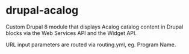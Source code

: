 # drupal-acalog

Custom Drupal 8 module that displays Acalog catalog content in Drupal blocks via the Web Services API and the Widget API.

URL input parameters are routed via routing.yml, eg. Program Name.